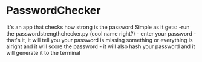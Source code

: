 # PasswordChecker
It's an app that checks how strong is the password
Simple as it gets: 
    -run the passwordstrengthchecker.py (cool name right?)
    - enter your password 
    - that's it, it will tell you your password is missing something or everything is alright and it will score the password
    - it will also hash your password and it will generate it to the terminal

